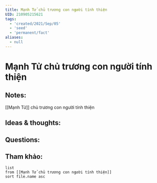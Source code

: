 ```yaml
---
title: Mạnh Tử chủ trương con người tính thiện
UID: 210905215621
tags:
  - 'created/2021/Sep/05'
  - 'seed'
  - 'permanent/fact'
aliases:
  - null
---
```

# Mạnh Tử chủ trương con người tính thiện

## Notes:
[[Mạnh Tử]] chủ trương con người tính thiện

## Ideas & thoughts:

## Questions:


## Tham khảo:
```dataview
list
from [[Mạnh Tử chủ trương con người tính thiện]]
sort file.name asc
```